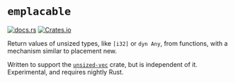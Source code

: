 # `emplacable`

[![docs.rs](https://img.shields.io/docsrs/emplacable)](https://docs.rs/emplacable/) [![Crates.io](https://img.shields.io/crates/v/emplacable)](https://crates.io/crates/emplacable)

Return values of unsized types, like `[i32]` or `dyn Any`, from functions,
with a mechanism similar to placement new.

Written to support the [`unsized-vec`](https://crates.io/crates/unsized-vec) crate, but is independent of it.
Experimental, and requires nightly Rust.
